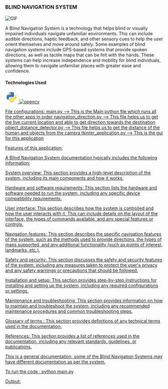 <h3 class="GeneratedText">BLIND NAVIGATION SYSTEM</h3>

<img class="align" align="center" alt="GIF" src="https://github.com/abhisheknaiidu/abhisheknaiidu/blob/master/code.gif?raw=true" width="500" height="320" />
<br>

<p>A Blind Navigation System is a technology that helps blind or visually impaired individuals navigate unfamiliar environments. This can include audible directions, haptic feedback, and other sensory cues to help the user orient themselves and move around safely. Some examples of blind navigation systems include GPS-based systems that provide spoken directions, as well as tactile maps that can be felt with the hands. These systems can help increase independence and mobility for blind individuals, allowing them to navigate unfamiliar places with greater ease and confidence.</p>

<h4> Technologies Used</h4>

<a href="https://www.python.org" target="_blank" rel="noreferrer"> <img src="https://raw.githubusercontent.com/devicons/devicon/master/icons/python/python-original.svg" alt="python" width="40" height="40"/>
  <a href="https://opencv.org/" target="_blank" rel="noreferrer"> <img src="https://www.vectorlogo.zone/logos/opencv/opencv-icon.svg" alt="opencv" width="40" height="40"/>

File configurations:
    main.py --> This is the Main python file which runs all the other apps in order
    navigation_direction.py --> This file helps us to get the live current location and able to get direction towards the destination
    object_distance_detector.py --> This file helps us to get the distance of the human and objects from the camera
    tkinter_application.py --> This is the gui for this application

 Features of this application:
    <p>A Blind Navigation System documentation typically includes the following information:

System overview: This section provides a high-level description of the system, including its main components and how it works.

Hardware and software requirements: This section lists the hardware and software needed to run the system, including any specific device compatibility requirements.

User interface: This section describes how the system is controlled and how the user interacts with it. This can include details on the layout of the interface, the types of commands available, and any special features or controls.

Navigation features: This section describes the specific navigation features of the system, such as the methods used to provide directions, the types of maps supported, and any additional functionality (such as points of interest, landmarks, etc.).

Safety and security: This section discusses the safety and security features of the system, including any measures taken to protect the user's privacy and any safety warnings or precautions that should be followed.

Installation and setup: This section provides step-by-step instructions for installing and setting up the system, including any required configurations or settings.

Maintenance and troubleshooting: This section provides information on how to maintain and troubleshoot the system, including any recommended maintenance procedures and common troubleshooting steps.

Glossary of terms : This section provides definitions of any technical terms used in the documentation.

References: This section provides a list of references used in the documentation, including any relevant standards, guidelines, or publications.

This is a general documentation, some of the Blind Navigation Systems may have different documentation as per the system.</p>

 To run the code :
    python main.py
    
    
  Output:
    

